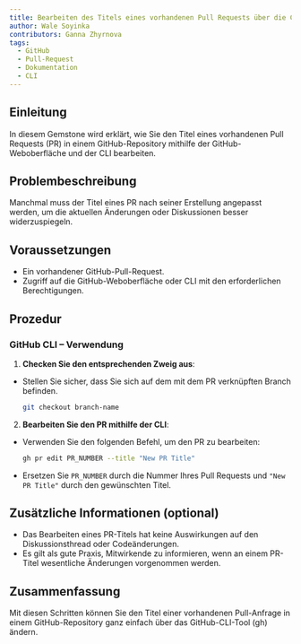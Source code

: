 ```yaml
---
title: Bearbeiten des Titels eines vorhandenen Pull Requests über die CLI
author: Wale Soyinka
contributors: Ganna Zhyrnova
tags:
  - GitHub
  - Pull-Request
  - Dokumentation
  - CLI
---
```


## Einleitung

In diesem Gemstone wird erklärt, wie Sie den Titel eines vorhandenen Pull Requests (PR) in einem GitHub-Repository mithilfe der GitHub-Weboberfläche und der CLI bearbeiten.

## Problembeschreibung

Manchmal muss der Titel eines PR nach seiner Erstellung angepasst werden, um die aktuellen Änderungen oder Diskussionen besser widerzuspiegeln.

## Voraussetzungen

- Ein vorhandener GitHub-Pull-Request.
- Zugriff auf die GitHub-Weboberfläche oder CLI mit den erforderlichen Berechtigungen.

## Prozedur

### GitHub CLI – Verwendung

1. **Checken Sie den entsprechenden Zweig aus**:
  - Stellen Sie sicher, dass Sie sich auf dem mit dem PR verknüpften Branch befinden.

    ```bash
    git checkout branch-name
    ```

2. **Bearbeiten Sie den PR mithilfe der CLI**:
  - Verwenden Sie den folgenden Befehl, um den PR zu bearbeiten:

    ```bash
    gh pr edit PR_NUMBER --title "New PR Title"
    ```

  - Ersetzen Sie `PR_NUMBER` durch die Nummer Ihres Pull Requests und `"New PR Title"` durch den gewünschten Titel.

## Zusätzliche Informationen (optional)

- Das Bearbeiten eines PR-Titels hat keine Auswirkungen auf den Diskussionsthread oder Codeänderungen.
- Es gilt als gute Praxis, Mitwirkende zu informieren, wenn an einem PR-Titel wesentliche Änderungen vorgenommen werden.

## Zusammenfassung

Mit diesen Schritten können Sie den Titel einer vorhandenen Pull-Anfrage in einem GitHub-Repository ganz einfach über das GitHub-CLI-Tool (gh) ändern.

